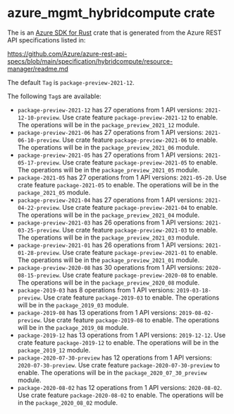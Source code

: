 # azure_mgmt_hybridcompute crate

The is an [Azure SDK for Rust](https://github.com/Azure/azure-sdk-for-rust) crate that is generated from the Azure REST API specifications listed in:

https://github.com/Azure/azure-rest-api-specs/blob/main/specification/hybridcompute/resource-manager/readme.md

The default `Tag` is `package-preview-2021-12`.

The following `Tag`s are available:

- `package-preview-2021-12` has 27 operations from 1 API versions: `2021-12-10-preview`. Use crate feature `package-preview-2021-12` to enable. The operations will be in the `package_preview_2021_12` module.
- `package-preview-2021-06` has 27 operations from 1 API versions: `2021-06-10-preview`. Use crate feature `package-preview-2021-06` to enable. The operations will be in the `package_preview_2021_06` module.
- `package-preview-2021-05` has 27 operations from 1 API versions: `2021-05-17-preview`. Use crate feature `package-preview-2021-05` to enable. The operations will be in the `package_preview_2021_05` module.
- `package-2021-05` has 27 operations from 1 API versions: `2021-05-20`. Use crate feature `package-2021-05` to enable. The operations will be in the `package_2021_05` module.
- `package-preview-2021-04` has 27 operations from 1 API versions: `2021-04-22-preview`. Use crate feature `package-preview-2021-04` to enable. The operations will be in the `package_preview_2021_04` module.
- `package-preview-2021-03` has 26 operations from 1 API versions: `2021-03-25-preview`. Use crate feature `package-preview-2021-03` to enable. The operations will be in the `package_preview_2021_03` module.
- `package-preview-2021-01` has 26 operations from 1 API versions: `2021-01-28-preview`. Use crate feature `package-preview-2021-01` to enable. The operations will be in the `package_preview_2021_01` module.
- `package-preview-2020-08` has 30 operations from 1 API versions: `2020-08-15-preview`. Use crate feature `package-preview-2020-08` to enable. The operations will be in the `package_preview_2020_08` module.
- `package-2019-03` has 8 operations from 1 API versions: `2019-03-18-preview`. Use crate feature `package-2019-03` to enable. The operations will be in the `package_2019_03` module.
- `package-2019-08` has 13 operations from 1 API versions: `2019-08-02-preview`. Use crate feature `package-2019-08` to enable. The operations will be in the `package_2019_08` module.
- `package-2019-12` has 13 operations from 1 API versions: `2019-12-12`. Use crate feature `package-2019-12` to enable. The operations will be in the `package_2019_12` module.
- `package-2020-07-30-preview` has 12 operations from 1 API versions: `2020-07-30-preview`. Use crate feature `package-2020-07-30-preview` to enable. The operations will be in the `package_2020_07_30_preview` module.
- `package-2020-08-02` has 12 operations from 1 API versions: `2020-08-02`. Use crate feature `package-2020-08-02` to enable. The operations will be in the `package_2020_08_02` module.